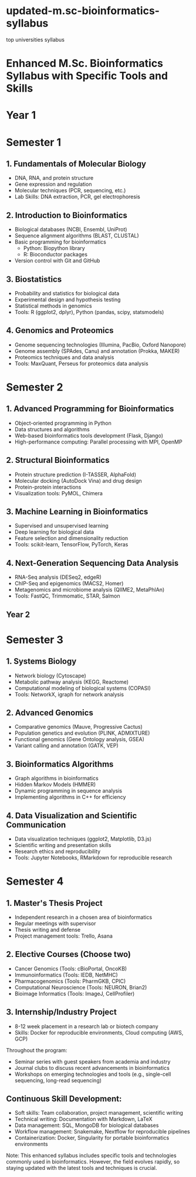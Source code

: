# updated-m.sc-bioinformatics-syllabus
top universities syllabus

# Enhanced M.Sc. Bioinformatics Syllabus with Specific Tools and Skills

# Year 1

# Semester 1

## 1. **Fundamentals of Molecular Biology**
   - DNA, RNA, and protein structure
   - Gene expression and regulation
   - Molecular techniques (PCR, sequencing, etc.)
   - Lab Skills: DNA extraction, PCR, gel electrophoresis

## 2. **Introduction to Bioinformatics**
   - Biological databases (NCBI, Ensembl, UniProt)
   - Sequence alignment algorithms (BLAST, CLUSTAL)
   - Basic programming for bioinformatics
     - Python: Biopython library
     - R: Bioconductor packages
   - Version control with Git and GitHub

## 3. **Biostatistics**
   - Probability and statistics for biological data
   - Experimental design and hypothesis testing
   - Statistical methods in genomics
   - Tools: R (ggplot2, dplyr), Python (pandas, scipy, statsmodels)

## 4. **Genomics and Proteomics**
   - Genome sequencing technologies (Illumina, PacBio, Oxford Nanopore)
   - Genome assembly (SPAdes, Canu) and annotation (Prokka, MAKER)
   - Proteomics techniques and data analysis
   - Tools: MaxQuant, Perseus for proteomics data analysis

# Semester 2

## 1. **Advanced Programming for Bioinformatics**
   - Object-oriented programming in Python
   - Data structures and algorithms
   - Web-based bioinformatics tools development (Flask, Django)
   - High-performance computing: Parallel processing with MPI, OpenMP

## 2. **Structural Bioinformatics**
   - Protein structure prediction (I-TASSER, AlphaFold)
   - Molecular docking (AutoDock Vina) and drug design
   - Protein-protein interactions
   - Visualization tools: PyMOL, Chimera

## 3. **Machine Learning in Bioinformatics**
   - Supervised and unsupervised learning
   - Deep learning for biological data
   - Feature selection and dimensionality reduction
   - Tools: scikit-learn, TensorFlow, PyTorch, Keras

## 4. **Next-Generation Sequencing Data Analysis**
   - RNA-Seq analysis (DESeq2, edgeR)
   - ChIP-Seq and epigenomics (MACS2, Homer)
   - Metagenomics and microbiome analysis (QIIME2, MetaPhlAn)
   - Tools: FastQC, Trimmomatic, STAR, Salmon

## Year 2

# Semester 3

## 1. **Systems Biology**
   - Network biology (Cytoscape)
   - Metabolic pathway analysis (KEGG, Reactome)
   - Computational modeling of biological systems (COPASI)
   - Tools: NetworkX, igraph for network analysis

## 2. **Advanced Genomics**
   - Comparative genomics (Mauve, Progressive Cactus)
   - Population genetics and evolution (PLINK, ADMIXTURE)
   - Functional genomics (Gene Ontology analysis, GSEA)
   - Variant calling and annotation (GATK, VEP)

## 3. **Bioinformatics Algorithms**
   - Graph algorithms in bioinformatics
   - Hidden Markov Models (HMMER)
   - Dynamic programming in sequence analysis
   - Implementing algorithms in C++ for efficiency

## 4. **Data Visualization and Scientific Communication**
   - Data visualization techniques (ggplot2, Matplotlib, D3.js)
   - Scientific writing and presentation skills
   - Research ethics and reproducibility
   - Tools: Jupyter Notebooks, RMarkdown for reproducible research

# Semester 4

## 1. **Master's Thesis Project**
   - Independent research in a chosen area of bioinformatics
   - Regular meetings with supervisor
   - Thesis writing and defense
   - Project management tools: Trello, Asana

## 2. **Elective Courses** (Choose two)
   - Cancer Genomics (Tools: cBioPortal, OncoKB)
   - Immunoinformatics (Tools: IEDB, NetMHC)
   - Pharmacogenomics (Tools: PharmGKB, CPIC)
   - Computational Neuroscience (Tools: NEURON, Brian2)
   - Bioimage Informatics (Tools: ImageJ, CellProfiler)

## 3. **Internship/Industry Project**
   - 8-12 week placement in a research lab or biotech company
   - Skills: Docker for reproducible environments, Cloud computing (AWS, GCP)

Throughout the program:
- Seminar series with guest speakers from academia and industry
- Journal clubs to discuss recent advancements in bioinformatics
- Workshops on emerging technologies and tools (e.g., single-cell sequencing, long-read sequencing)

## Continuous Skill Development:
- Soft skills: Team collaboration, project management, scientific writing
- Technical writing: Documentation with Markdown, LaTeX
- Data management: SQL, MongoDB for biological databases
- Workflow management: Snakemake, Nextflow for reproducible pipelines
- Containerization: Docker, Singularity for portable bioinformatics environments

Note: This enhanced syllabus includes specific tools and technologies commonly used in bioinformatics. However, the field evolves rapidly, so staying updated with the latest tools and techniques is crucial.
